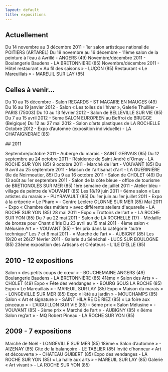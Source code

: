 ```yaml
---
layout: default
title: expositions
---
```


## Actuellement

Du 14 novembre au 3 décembre 2011 - 1er salon artistique national de POITIERS (ARTAREL)
Du 19 novembre au 16 décembre - 11ème salon de la peinture à l’eau à Avrillé - ANGERS (49)
Novembre/décembre 2011 - Boulangerie Baudens - LA BRETONNIERE (85)
Novembre/décembre 2011 - Hôtel restaurant « Au fil des saisons » - LUÇON (85)
Restaurant « Le Mareuillais » - MAREUIL SUR LAY (85)

## Celles à venir...

Du 10 au 15 décembre - Salon REGARDS - ST MACAIRE EN MAUGES (49)
Du 16 au 19 janvier 2012 - Salon « Les toiles de l'hiver », Galerie Thuillier - PARIS (75003)
Du 10 au 13 février 2012 - Salon de BELLEVILLE SUR VIE (85)
Du 7 au 15 avril 2012 - 5ème SALON EUROPEEN au Beffroi de BRUGGE (Belgique)
Du 12 au 27 mai 2012 - Salon d’arts plastiques de LA ROCHELLE
Octobre 2012 - Expo d’automne (exposition individuelle) - LA CHATAIGNERAIE (85)


## 2011

Septembre/octobre 2011 - Auberge du marais - SAINT GERVAIS (85)
Du 12 septembre au 24 octobre 2011 - Résidence de Saint André d'Ornay - LA ROCHE SUR YON (85)
9 octobre 2011 - Marché de l'art - VOUVANT (85)
Du 9 avril au 25 septembre 2011 - Maison de l'artisanat d'art - LA GUÉRINIÈRE (Ile de Noirmoutier, 85)
Du 9 au 16 octobre 2011 - Salon de CHOLET (49)
Du 13 août au 1er septembre 2011 - Salon de la côte bleue - office de tourisme de BRETIGNOLES SUR MER (85)
1ère semaine de juillet 2011 - Atelier bleu - village de peintre de VOUVANT (85)
Les 18/19 juin 2011 - 6ème salon  « Les artistes du marais » - PUYRAVAULT (85)
Du 1er juin au 1er juillet 2011 - Expo à la crêperie  « Le Phare » - Centre Leclerc OLONNE SUR MER (85)
Mai 2011 - Expo « Chambre des métiers » avec différents ateliers d'aquarelle - LA ROCHE SUR YON (85)
28 mai 2011 - Expo « Trottoirs de l'art » -  LA ROCHE SUR YON (85)
Du 7 au 22 mai 2011 - Salon de LA ROCHELLE (17) - Médaille de bronze pour Chant d'Iris
Du 23 avril au 15 mai 2011 - 4ème salon « Mélusine Art » - VOUVANT (85) - 1er prix dans la catégorie "autre technique" 
Les 7 et 8 mai 2011 - « Marché de l’art » - AUBIGNY (85)
Les 19/20 et 26/27 février 2011 - Galerie du Sénéchal - LUCS SUR BOULOGNE (85) 
23ème exposition des Artisans et Créateurs - L’ILE D’ELLE (85)

## 2010 - 12 expositions 

Salon « des petits coups de cœur » - BOUCHEMAINE ANGERS (49)
Boulangerie Baudens - LA BRETONNIÈRE (85)
41ème « Salon des Arts » - CHOLET (49)
Expo « Fête des vendanges » -  BOURG SOUS LA ROCHE (85)
Expo « Le Mareuillais » - MAREUIL SUR LAY (85)
Expo « Maison du marais » - LONGEVILLE SUR MER (85)
Expo « l’été au jardin » - MOUCHAMPS (85)
Salon « Art et signature » - SAINT HILAIRE DE RIEZ (85)
« La foire aux pinceaux » - L'AIGUILLON SUR VIE (85) - 5ème prix
« Salon Mélusine » - VOUVANT (85) - 2ème prix
« Marché de l’art » - AUBIGNY (85)
« 8ème Salon reg’art » - MQ Robert Pineau - LA ROCHE SUR YON (85)

## 2009 - 7 expositions 

Marché de Noël - LONGEVILLE SUR MER (85)
18ème « Salon d’automne » - AIZENAY (85)
Gite de la balançoire - LE TABLIER (85)
Invité d’honneur « Art et découverte » - CHATEAU GUIBERT (85)
Expo des vendanges - LA ROCHE SUR YON (85)
« La halle aux arts » - MAREUIL SUR LAY (85)
Galerie « Art vivant » - LA ROCHE SUR YON (85)

